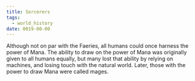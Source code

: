```yaml
---
title: Sorcerers
tags:
  - world_history
date: 0019-00-00
---
```

Although not on par with the Faeries, all humans could once harness the power of Mana. The ability to draw on the power of Mana was originally given to all humans equally, but many lost that ability by relying on machines, and losing touch with the natural world. Later, those with the power to draw Mana were called mages.